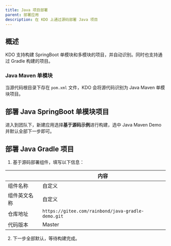 ```yaml
---
title: Java 项目部署
parent: 部署应用
description: 在 KDO 上通过源码部署 Java 项目
---
```



## 概述

KDO 支持构建 SpringBoot 单模块和多模块的项目，并自动识别。同时也支持通过 Gradle 构建的项目。

### Java Maven 单模块

当源代码根目录下存在 `pom.xml` 文件，KDO 会将源代码识别为 Java Maven 单模块项目。

## 部署 Java SpringBoot 单模块项目

进入到团队下，新建应用选择**基于源码示例**进行构建，选中 Java Maven Demo 并默认全部下一步即可。

## 部署 Java Gradle 项目
1. 基于源码部署组件，填写以下信息：



|        | 内容                                                |
|--------|---------------------------------------------------|
| 组件名称   | 自定义                                               |
| 组件英文名称 | 自定义                                               |
| 仓库地址   | `https://gitee.com/rainbond/java-gradle-demo.git` |
| 代码版本   | Master                                            |

2. 下一步全部默认，等待构建完成。

